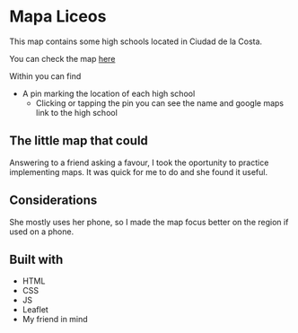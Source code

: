 # Mapa Liceos

This map contains some high schools located in Ciudad de la Costa.

You can check the map [here](https://jay-juan.github.io/Mapa-liceos/)

Within you can find
    
 - A pin marking the location of each high school
    - Clicking or tapping the pin you can see the name and google maps link to the high school

## The little map that could

Answering to a friend asking a favour, I took the oportunity to practice implementing maps.
It was quick for me to do and she found it useful.

## Considerations

She mostly uses her phone, so I made the map focus better on the region if used on a phone.

## Built with

 - HTML
 - CSS
 - JS
 - Leaflet
 - My friend in mind
